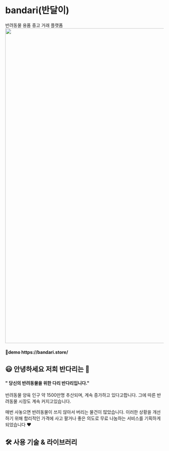 # bandari(반달이)
반려동물 용품 중고 거래 플랫폼
<img src="https://user-images.githubusercontent.com/116782319/226551906-83f18a81-1479-4216-a392-4d926dfea8d6.jpg"  width="1000" align="center" />
<h4>🔗demo https://bandari.store/</h4>
   
<h2>😃 안녕하세요 저희 반다리는 🐾</h2>
<h4>" 당신의 반려동물을 위한 다리 반다리입니다." </h4>
<p>반려동물 양육 인구 약 1500만명 추산되며, 계속 증가하고 있다고합니다.
그에 따른 반려동물 시장도 계속 커지고있습니다.</p>

<p>매번 사놓으면 반려동물이 쓰지 않아서 버리는 물건이 많았습니다.
이러한 상황을 개선하기 위해  합리적인 가격에 사고 팔거나 좋은 의도로 
무료 나눔하는 서비스를 기획하게 되었습니다 ❤</p>

   
<h2>🛠️ 사용 기술 & 라이브러리</h2>

